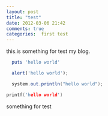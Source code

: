 ```yaml
---
layout: post
title: "test"
date: 2012-03-06 21:42
comments: true
categories:  first test
---
```


this.is something for test my blog.

```ruby
  puts 'hello world'
```

```js
  alert('hello world');
```

```java
  system.out.println("hello world");
```

```c
printf('hello world')
```
something for test
